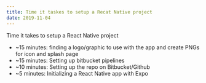 ```yaml
---
title: Time it taskes to setup a Recat Native project 
date: 2019-11-04
---
```


Time it takes to setup a React Native project

- ~15 minutes: finding a logo/graphic to use with the app and create PNGs for icon and splash page
- ~15 minutes: Setting up bitbucket pipelines
- ~10 minutes: Setting up the repo on Bitbucket/Github
- ~5 minutes: Initializing a React Native app with Expo